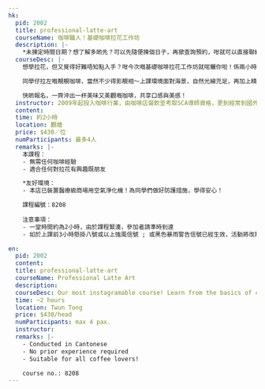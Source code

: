 ```yaml
---
hk:
  pid: 2002
  title: professional-latte-art
  courseName: 咖啡職人！基礎咖啡拉花工作坊
  description: |-
    *未揀定時間日期？想了解多啲先？可以先隨便揀個日子，再撳查詢預約，咁就可以直接聯絡導師了解多啲先再決定啦！
  courseDesc: |-
    想學拉花，但又覺得好難唔知點入手？咁今次嘅基礎咖啡拉花工作坊就啱曬你啦！係兩小時嘅課程入面，除左基本理論，最重要當然就係可以親手學習拉出三款拉花圖案啦～ 從最基本技巧教起，讓初學者可以盡情體驗拉花既樂趣。導師有豐富籌辦工作坊的經驗，會從旁指導講解，讓你更快上手，就算係新手都可以親手拉出治癒嘅咖啡拉花。課程使用咖啡店商業咖啡機，同時也會指導學員如何使用家庭式咖啡機及購買注意事項。導師十年教學經驗，深入淺出教授練習方法，令學員係短時間內掌握拉花技巧！

    同學仔拉左嘅靚靚咖啡，當然不少得影靚相～上課環境面對海景，自然光線充足，再加上精心設計的小草地，再加上導師專業手機拍攝技能，為課程留下美好紀錄。完成課程後，還可以以優惠價購買本店自家烘焙的咖啡豆及咖啡掛耳包，在外面是買不到的，隨時選購自己喜歡口味。

    快啲報名，一齊沖出一杯美味又美觀嘅咖啡，共享口感與美感！
  instructor: 2009年起投入咖啡行業，由咖啡店餐飲至考取SCA導師資格，更到經常到國外做考察深入研究咖啡，喜歡把咖啡知識分享給家。曾為大小企業、學校、機構、各大媒體分享咖啡知識。十年以上經驗，萬勿錯過這不一樣的咖啡體驗！
  content:
  time: 約2小時
  location: 觀塘
  price: $430／位
  numParticipants: 最多4人
  remarks: |-
    本課程：
    - 無需任何咖啡經驗
    - 適合任何對拉花有興趣既朋友

    *友好環境：
    - 本店已裝置醫療級商場用空氣淨化機！為同學們做好防護措施，學得安心！

    課程編號：8208
 
    注意事項：
    - 一堂時間約為2小時，由於課程緊湊，參加者請準時到達
    - 如於上課前3小時懸掛八號或以上強風信號 ; 或黑色暴雨警告信號已經生效，活動將改期

en:
  pid: 2002
  content: 
  title: professional-latte-art
  courseName: Professional Latte Art
  description:
  courseDesc: Our most instagramable course! Learn from the basics of coffee machine operations and get proficient at the latte art performance speedily.
  time: ~2 hours
  location: Twun Tong
  price: $430/head
  numParticipants: max 4 pax.
  instructor:
  remarks: |-
    - Conducted in Cantonese
    - No prior experience required
    - Suitable for all coffee lovers!

    course no.: 8208
---
```

